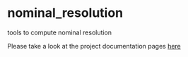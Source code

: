 # nominal_resolution
tools to compute nominal resolution

Please take a look at the project documentation pages [here](https://pcmdi.github.io/nominal_resolution/html/)
